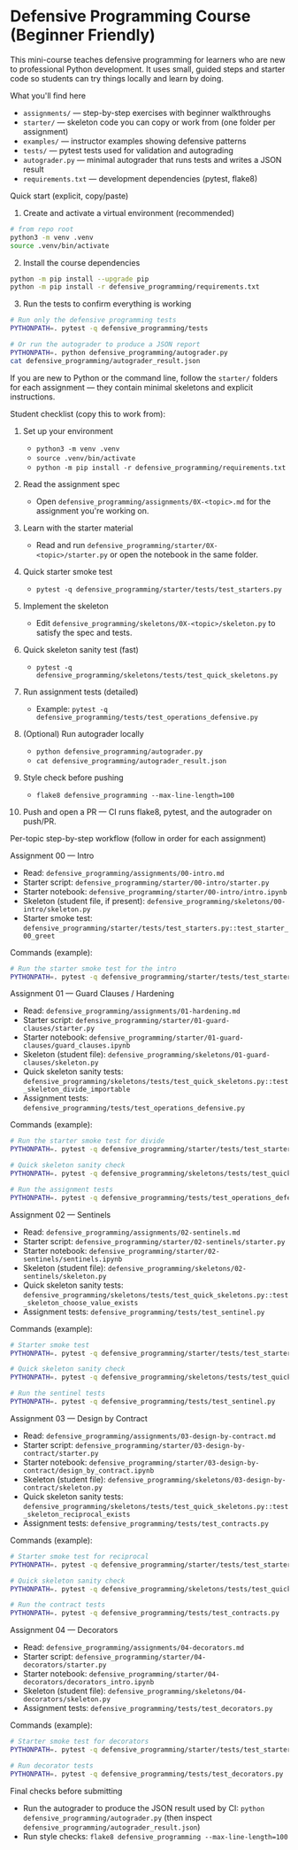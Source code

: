 # Defensive Programming Course (Beginner Friendly)

This mini-course teaches defensive programming for learners who are new to professional Python development. It uses small, guided steps and starter code so students can try things locally and learn by doing.

What you'll find here
- `assignments/` — step-by-step exercises with beginner walkthroughs
- `starter/` — skeleton code you can copy or work from (one folder per assignment)
- `examples/` — instructor examples showing defensive patterns
- `tests/` — pytest tests used for validation and autograding
- `autograder.py` — minimal autograder that runs tests and writes a JSON result
- `requirements.txt` — development dependencies (pytest, flake8)

Quick start (explicit, copy/paste)

1) Create and activate a virtual environment (recommended)

```bash
# from repo root
python3 -m venv .venv
source .venv/bin/activate
```

2) Install the course dependencies

```bash
python -m pip install --upgrade pip
python -m pip install -r defensive_programming/requirements.txt
```

3) Run the tests to confirm everything is working

```bash
# Run only the defensive programming tests
PYTHONPATH=. pytest -q defensive_programming/tests

# Or run the autograder to produce a JSON report
PYTHONPATH=. python defensive_programming/autograder.py
cat defensive_programming/autograder_result.json
```

If you are new to Python or the command line, follow the `starter/` folders for each assignment — they contain minimal skeletons and explicit instructions.


Student checklist (copy this to work from):

1. Set up your environment
	- `python3 -m venv .venv`
	- `source .venv/bin/activate`
	- `python -m pip install -r defensive_programming/requirements.txt`

2. Read the assignment spec
	- Open `defensive_programming/assignments/0X-<topic>.md` for the assignment you're working on.

3. Learn with the starter material
	- Read and run `defensive_programming/starter/0X-<topic>/starter.py` or open the notebook in the same folder.

4. Quick starter smoke test
	- `pytest -q defensive_programming/starter/tests/test_starters.py`

5. Implement the skeleton
	- Edit `defensive_programming/skeletons/0X-<topic>/skeleton.py` to satisfy the spec and tests.

6. Quick skeleton sanity test (fast)
	- `pytest -q defensive_programming/skeletons/tests/test_quick_skeletons.py`

7. Run assignment tests (detailed)
	- Example: `pytest -q defensive_programming/tests/test_operations_defensive.py`

8. (Optional) Run autograder locally
	- `python defensive_programming/autograder.py`
	- `cat defensive_programming/autograder_result.json`

9. Style check before pushing
	- `flake8 defensive_programming --max-line-length=100`

10. Push and open a PR — CI runs flake8, pytest, and the autograder on push/PR.


Per-topic step-by-step workflow (follow in order for each assignment)

Assignment 00 — Intro
- Read: `defensive_programming/assignments/00-intro.md`
- Starter script: `defensive_programming/starter/00-intro/starter.py`
- Starter notebook: `defensive_programming/starter/00-intro/intro.ipynb`
- Skeleton (student file, if present): `defensive_programming/skeletons/00-intro/skeleton.py`
- Starter smoke test: `defensive_programming/starter/tests/test_starters.py::test_starter_00_greet`

Commands (example):
```bash
# Run the starter smoke test for the intro
PYTHONPATH=. pytest -q defensive_programming/starter/tests/test_starters.py::test_starter_00_greet
```

Assignment 01 — Guard Clauses / Hardening
- Read: `defensive_programming/assignments/01-hardening.md`
- Starter script: `defensive_programming/starter/01-guard-clauses/starter.py`
- Starter notebook: `defensive_programming/starter/01-guard-clauses/guard_clauses.ipynb`
- Skeleton (student file): `defensive_programming/skeletons/01-guard-clauses/skeleton.py`
- Quick skeleton sanity tests: `defensive_programming/skeletons/tests/test_quick_skeletons.py::test_skeleton_divide_importable`
- Assignment tests: `defensive_programming/tests/test_operations_defensive.py`

Commands (example):
```bash
# Run the starter smoke test for divide
PYTHONPATH=. pytest -q defensive_programming/starter/tests/test_starters.py::test_starter_01_divide

# Quick skeleton sanity check
PYTHONPATH=. pytest -q defensive_programming/skeletons/tests/test_quick_skeletons.py::test_skeleton_divide_importable

# Run the assignment tests
PYTHONPATH=. pytest -q defensive_programming/tests/test_operations_defensive.py
```

Assignment 02 — Sentinels
- Read: `defensive_programming/assignments/02-sentinels.md`
- Starter script: `defensive_programming/starter/02-sentinels/starter.py`
- Starter notebook: `defensive_programming/starter/02-sentinels/sentinels.ipynb`
- Skeleton (student file): `defensive_programming/skeletons/02-sentinels/skeleton.py`
- Quick skeleton sanity tests: `defensive_programming/skeletons/tests/test_quick_skeletons.py::test_skeleton_choose_value_exists`
- Assignment tests: `defensive_programming/tests/test_sentinel.py`

Commands (example):
```bash
# Starter smoke test
PYTHONPATH=. pytest -q defensive_programming/starter/tests/test_starters.py::test_starter_02_choose_value

# Quick skeleton sanity check
PYTHONPATH=. pytest -q defensive_programming/skeletons/tests/test_quick_skeletons.py::test_skeleton_choose_value_exists

# Run the sentinel tests
PYTHONPATH=. pytest -q defensive_programming/tests/test_sentinel.py
```

Assignment 03 — Design by Contract
- Read: `defensive_programming/assignments/03-design-by-contract.md`
- Starter script: `defensive_programming/starter/03-design-by-contract/starter.py`
- Starter notebook: `defensive_programming/starter/03-design-by-contract/design_by_contract.ipynb`
- Skeleton (student file): `defensive_programming/skeletons/03-design-by-contract/skeleton.py`
- Quick skeleton sanity tests: `defensive_programming/skeletons/tests/test_quick_skeletons.py::test_skeleton_reciprocal_exists`
- Assignment tests: `defensive_programming/tests/test_contracts.py`

Commands (example):
```bash
# Starter smoke test for reciprocal
PYTHONPATH=. pytest -q defensive_programming/starter/tests/test_starters.py::test_starter_03_reciprocal

# Quick skeleton sanity check
PYTHONPATH=. pytest -q defensive_programming/skeletons/tests/test_quick_skeletons.py::test_skeleton_reciprocal_exists

# Run the contract tests
PYTHONPATH=. pytest -q defensive_programming/tests/test_contracts.py
```

Assignment 04 — Decorators
- Read: `defensive_programming/assignments/04-decorators.md`
- Starter script: `defensive_programming/starter/04-decorators/starter.py`
- Starter notebook: `defensive_programming/starter/04-decorators/decorators_intro.ipynb`
- Skeleton (student file): `defensive_programming/skeletons/04-decorators/skeleton.py`
- Assignment tests: `defensive_programming/tests/test_decorators.py`

Commands (example):
```bash
# Starter smoke test for decorators
PYTHONPATH=. pytest -q defensive_programming/starter/tests/test_starters.py::test_starter_04_add

# Run decorator tests
PYTHONPATH=. pytest -q defensive_programming/tests/test_decorators.py
```

Final checks before submitting
- Run the autograder to produce the JSON result used by CI: `python defensive_programming/autograder.py` (then inspect `defensive_programming/autograder_result.json`)
- Run style checks: `flake8 defensive_programming --max-line-length=100`



